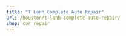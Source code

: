 ```yaml
---
title: "T Lanh Complete Auto Repair"
url: /houston/t-lanh-complete-auto-repair/
shop: car repair
---
```

